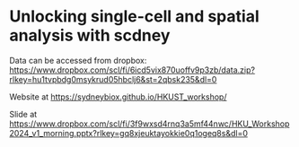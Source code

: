 # Unlocking single-cell and spatial analysis with scdney


Data can be accessed from dropbox: https://www.dropbox.com/scl/fi/6icd5vix870uoffv9p3zb/data.zip?rlkey=hu1tvpbdg0msykrud05hbclj6&st=2qbsk235&dl=0

Website at https://sydneybiox.github.io/HKUST_workshop/

Slide at https://www.dropbox.com/scl/fi/3f9wxsd4rnq3a5mf44nwc/HKU_Workshop2024_v1_morning.pptx?rlkey=gq8xjeuktayokkie0q1ogeq8s&dl=0

